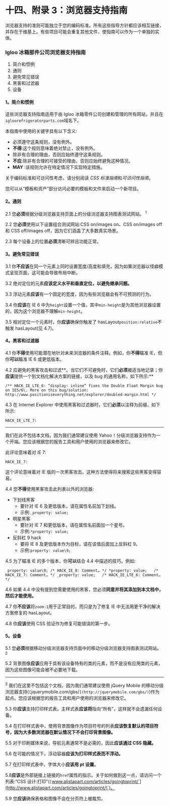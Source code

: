 # 十四、附录 3：浏览器支持指南

浏览器支持的准则可能独立于您的编码标准。所有这些指导方针都应该相互链接，并存在于维基上。有些项目可能会重复其他文件，使指南可以作为一个单独的实体。

### Igloo 冰箱部件公司浏览器支持指南

1.  简介和惯例
2.  通则
3.  避免常见错误
4.  黑客和过滤器
5.  设备

#### 1。简介和惯例

这些浏览器支持指南适用于由 Igloo 冰箱零件公司创建和管理的所有网站，并且在`igloorefrigeratorparts.com`域名下。

本指南中使用的关键字具有以下含义:

*   必须遵守这条规则，没有例外。
*   **不得**:这个规则意味着绝对禁止，没有例外。
*   除非有合理的理由，否则应始终遵守这条规则。
*   **不应**:除非有合理的可接受的理由，否则应始终避免这种情况。
*   **MAY** :该规则允许在特定情况下实现特定措施。

关于编码标准和可访问性考虑，请分别阅读 *CSS 标准指南*和*可访问性指南*。

您可以从“模板和资产”部分访问必要的模板和文件来启动一个新项目。

#### 2。通则

2.1 您**必须**根据分级浏览器支持页面上的分级浏览器支持图表测试网站。 <sup class="calibre18">1</sup>

2.2 您**必须**使用以下设置组合测试网站:CSS on/images on、CSS on/images off 和 CSS off/images off，因为它们涵盖了大多数真实场景。

2.3 每个设备上的位置**必须**清晰可辨且功能正常。

#### 3。避免常见错误

3.1 你**不应该**在同一个元素上同时设置宽度/高度和填充，因为如果浏览器以怪癖模式呈现页面，这可能会导致布局中断。

3.2 绝对定位的元素**应该定义水平和垂直定位，以避免继承问题。**

3.3 浮动元素**应该**有一个固定的宽度，因为有些浏览器会有不可预测的行为。

3.4 你**应该**在 IE 6 中为`height`设置一个值，其中`min-height`是为其他浏览器设置的，因为这个浏览器不理解`min-height`。

3.5 相对定位一个元素时，你**应该**确保你触发了 hasLayout`position:relative`不触发 hasLayout(见 4.7)。

#### 4。黑客和过滤器

4.1 你**不得**使用可能潜在地针对未来浏览器的条件注释。例如，你**不得**瞄准 IE，但你**可以**瞄准 IE 6 或更低版本。

4.2 应避免的黑客攻击和过滤**。当它们不可避免时，它们**必须**被适当地记录；你**应该**提供一个到文档化解决方案的链接，以及 bug 的通用名称，如下所示:**

`/** HACK_IE_LTE_6: “display: inline” fixes the Double Float Margin bug on IE5/6\. More on this
bug/solution: http://www.positioniseverything.net/explorer/doubled-margin.html */`

4.3 在 Internet Explorer 中使用黑客和过滤器时，它们**必须**以注释为前缀，如下所示:

`HACK_IE_LTE_7:`

__________

我们在此不包括本文档，因为我们通常建议使用 Yahoo！分级浏览器支持作为一个开端。您应该根据您的报告工具和用户使用的浏览器来修改它。

此评论意味着对 IE 7:

`HACK_IE_7:`

这个评论意味着对 IE 版的一次黑客攻击。这种方法使得将来搜索这些黑客变得容易。

4.4 您**不得**使用黑客攻击此列表以外的浏览器:

*   下划线黑客
    *   要针对 IE 6 及更低版本，请在属性名前加下划线。
    *   示例:`_property: value;`
*   明星黑客
    *   要针对 IE 7 和更低版本，请在属性名前面加一个星号。
    *   示例:`*property: value;`
*   反斜杠 9 hack
    *   要将 IE 8 及更低版本作为目标，请在该值后面加上反斜杠 9。
    *   示例:`property: value\9;`

4.5 为了瞄准 IE 的多个版本，你**可以**结合 4.4 中描述的技巧。例如:

` property: value\9; /* HACK_IE_8: Comment… */
*property: value;   /* HACK_IE_7: Comment… */
_property: value;   /* HACK_IE_LTE_6: Comment… */`

4.6 如果 4.4 中没有提到您需要使用的黑客，您必须**同意并将其添加到本文档中，然后才能使用。**

4.7 你**不应该**将`zoom:1`用于正常目的，而只是为了修复 IE 中无法用更干净的解决方案修复的 hasLayout。

4.8 你**应该**使用 CSS 验证作为修复可能错误的第一步。

#### 5。设备

5.1 您**必须**根据移动分级浏览器支持页面中的移动分级浏览器支持图表测试网站。 <sup class="calibre18">2</sup>

5.2 背景图像**应该**应用于具有该设备特有的类的元素，而不是没有应用类的元素，因为这些图像可能会被不必要地下载。

__________

<sup class="calibre19">2</sup> 我们在这里不包括这个文档，因为我们通常建议使用 jQuery Mobile 的移动分级浏览器支持(`[`jquerymobile.com/gbs/`](http://jquerymobile.com/gbs/)`)作为起点。您应该根据您的报告工具和用户使用的浏览器来修改它。

5.3 你**应该**支持打印样式表。主样式表**应该将**指向“所有”，这样就不会遗漏任何设备。

5.4 在打印样式表中，使用背景图像作为项目符号的列表**应该恢复默认的项目符号，因为大多数浏览器在默认情况下不会打印背景图像。**

5.5 对于印刷媒体来说，导航元素通常不是必需的，因此**应该通过 CSS 隐藏。**

5.6 在可能的情况下，浮动容器**应该为打印样式表而不浮动。**

5.7 在打印样式表中，字体大小**应该用 pt 设置**。

5.8**应该**是外部链接上链接的`href`属性的指示。关于如何做到这一点，请访问一个列表:“CSS 设计:打印”(`[`www.alistapart.com/articles/goingtoprint/`](http://www.alistapart.com/articles/goingtoprint/)`)。

5.9 您**应该**确保表格和图像不会在分页符上被裁剪。